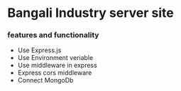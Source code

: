 # Bangali Industry server site

### features and functionality

- Use Express.js
- Use Environment veriable
- Use middleware in express
- Express cors middleware
- Connect MongoDb
